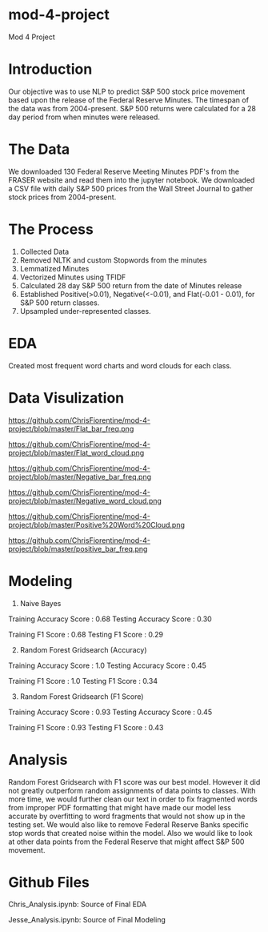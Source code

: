 # mod-4-project
Mod 4 Project

# Introduction

Our objective was to use NLP to predict S&P 500 stock price movement based upon the release of the Federal Reserve Minutes.
The timespan of the data was from 2004-present.
S&P 500 returns were calculated for a 28 day period from when minutes were released.

# The Data 
We downloaded 130 Federal Reserve Meeting Minutes PDF's from the FRASER website and read them into the jupyter notebook.
We downloaded a CSV file with daily S&P 500 prices from the Wall Street Journal to gather stock prices from 2004-present.

# The Process
1. Collected Data
2. Removed NLTK and custom Stopwords from the minutes
3. Lemmatized Minutes
4. Vectorized Minutes using TFIDF
5. Calculated 28 day S&P 500 return from the date of Minutes release
6. Established Positive(>0.01), Negative(<-0.01), and Flat(-0.01 - 0.01), for S&P 500 return classes.
7. Upsampled under-represented classes.

# EDA
Created most frequent word charts and word clouds for each class.

# Data Visulization
https://github.com/ChrisFiorentine/mod-4-project/blob/master/Flat_bar_freq.png

https://github.com/ChrisFiorentine/mod-4-project/blob/master/Flat_word_cloud.png

https://github.com/ChrisFiorentine/mod-4-project/blob/master/Negative_bar_freq.png

https://github.com/ChrisFiorentine/mod-4-project/blob/master/Negative_word_cloud.png

https://github.com/ChrisFiorentine/mod-4-project/blob/master/Positive%20Word%20Cloud.png

https://github.com/ChrisFiorentine/mod-4-project/blob/master/positive_bar_freq.png


# Modeling
1. Naive Bayes

Training Accuracy Score : 0.68
Testing Accuracy Score : 0.30

Training F1 Score : 0.68
Testing F1 Score : 0.29

2. Random Forest Gridsearch (Accuracy)

Training Accuracy Score : 1.0
Testing Accuracy Score : 0.45

Training F1 Score : 1.0
Testing F1 Score : 0.34

3. Random Forest Gridsearch (F1 Score)

Training Accuracy Score : 0.93
Testing Accuracy Score : 0.45

Training F1 Score : 0.93
Testing F1 Score : 0.43

# Analysis 
Random Forest Gridsearch with F1 score was our best model. However it did not greatly outperform random assignments of data points to classes.
With more time, we would further clean our text in order to fix fragmented words from improper PDF formatting that might have made our model less accurate by overfitting to word fragments that would not show up in the testing set.
We would also like to remove Federal Reserve Banks specific stop words that created noise within the model. 
Also we would like to look at other data points from the Federal Reserve that might affect S&P 500 movement. 

# Github Files
Chris_Analysis.ipynb: Source of Final EDA 

Jesse_Analysis.ipynb: Source of Final Modeling

